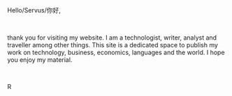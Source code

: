 Hello/Servus/你好,

<br />

thank you for visiting my website. I am a technologist, writer, analyst and
traveller among other things. This site is a dedicated space to publish my
work on technology, business, economics, languages and the world. I hope you
enjoy my material.

<br />

R
